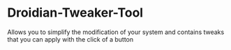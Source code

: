 # Droidian-Tweaker-Tool
Allows you to simplify the modification of your system and contains tweaks that you can apply with the click of a button
